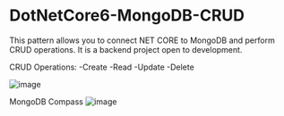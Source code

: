 # DotNetCore6-MongoDB-CRUD
This pattern allows you to connect NET CORE to MongoDB and perform CRUD operations. It is a backend project open to development.

CRUD Operations: 
-Create
-Read
-Update
-Delete

![image](https://user-images.githubusercontent.com/71566458/163027312-4d5ecaa9-5e15-4b2a-b7bc-4447659bb74b.png)

MongoDB Compass
![image](https://user-images.githubusercontent.com/71566458/163027796-de647c3e-48c4-41b0-a422-f30104e8e175.png)

